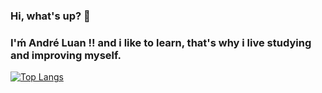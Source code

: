 ### Hi, what's up? 👋
### I'ḿ André Luan !! and i like to learn, that's why i live studying and improving myself.

[![Top Langs](https://github-readme-stats.vercel.app/api/top-langs/?username=Andrelua&layout=compact)](https://github.com/anuraghazra/github-readme-stats)

<!--
**Andrelua/Andrelua** is a ✨ _special_ ✨ repository because its `README.md` (this file) appears on your GitHub profile.

Here are some ideas to get you started:

- 🔭 I’m currently working on ...
- 🌱 I’m currently learning ...
- 👯 I’m looking to collaborate on ...
- 🤔 I’m looking for help with ...
- 💬 Ask me about ...
- 📫 How to reach me: ...
- 😄 Pronouns: ...
- ⚡ Fun fact: ...
-->

